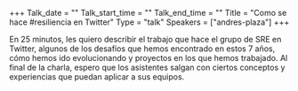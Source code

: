 +++
Talk_date = ""
Talk_start_time = ""
Talk_end_time = ""
Title = "Como se hace #resiliencia en Twitter"
Type = "talk"
Speakers = ["andres-plaza"]
+++

En 25 minutos, les quiero describir el trabajo que hace el grupo de SRE en Twitter, algunos de los desafíos que hemos encontrado en estos 7 años, cómo hemos ido evolucionando y proyectos en los que hemos trabajado. Al final de la charla, espero que los asistentes salgan con ciertos conceptos y experiencias que puedan aplicar a sus equipos.
